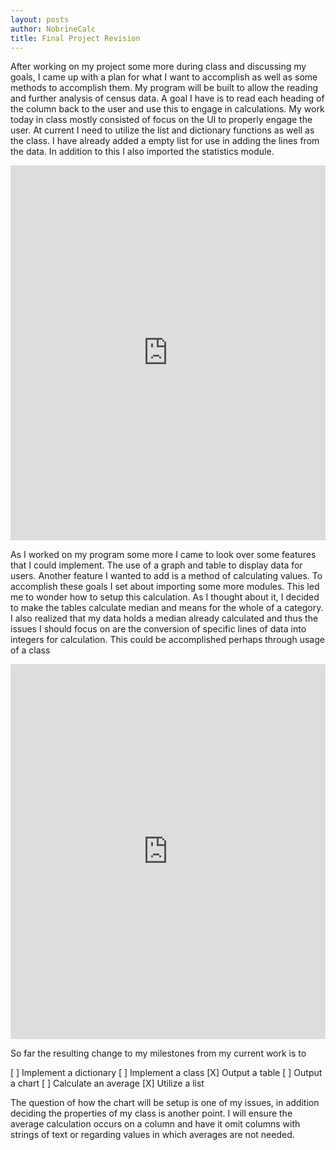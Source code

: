 ```yaml
---
layout: posts
author: NobrineCalc
title: Final Project Revision
---
```

After working on my project some more during class and discussing my goals, I came up with a plan for what I want to accomplish as well as some methods to accomplish them.
My program will be built to allow the reading and further analysis of census data. A goal I have is to read each heading of the column back to the user and use this to engage in calculations.
My work today in class mostly consisted of focus on the UI to properly engage the user. At current I need to utilize the list and dictionary functions as well as the class.
I have already added a empty list for use in adding the lines from the data. In addition to this I also imported the statistics module. 

<iframe src="https://trinket.io/embed/python3/5f6672c1ec" width="100%" height="600" frameborder="0" marginwidth="0" marginheight="0" allowfullscreen></iframe>

As I worked on my program some more I came to look over some features that I could implement. The use of a graph and table to display data for users. Another feature I wanted to add is a method of calculating values.
To accomplish these goals I set about importing some more modules. 
This led me to wonder how to setup this calculation. As I thought about it, I decided to make the tables calculate median and means for the whole of a category. I also realized that my data holds a median already calculated and thus the issues I should focus on are the conversion of specific lines of data into integers for calculation.
This could be accomplished perhaps through usage of a class

<iframe src="https://trinket.io/embed/python3/27b3fa1e44" width="100%" height="600" frameborder="0" marginwidth="0" marginheight="0" allowfullscreen></iframe>

So far the resulting change to my milestones from my current work is to 

[ ] Implement a dictionary
[ ] Implement a class
[X] Output a table
[ ] Output a chart
[ ] Calculate an average
[X] Utilize a list

The question of how the chart will be setup is one of my issues, in addition deciding the properties of my class is another point. I will ensure the average calculation occurs on a column and have it omit columns with strings of text or regarding values in which averages are not needed.
